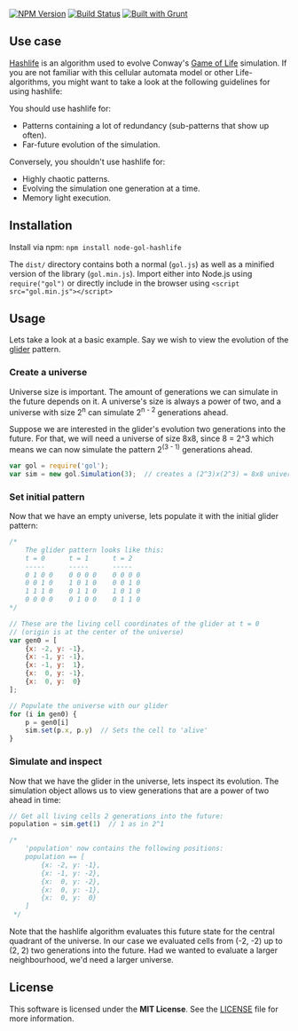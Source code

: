 [![NPM Version](https://badge.fury.io/js/node-gol-hashlife.png)](https://npmjs.org/package/node-gol-hashlife)
[![Build Status](https://travis-ci.org/rharel/node-gol-hashlife.svg)](https://travis-ci.org/rharel/node-gol-hashlife)
[![Built with Grunt](https://cdn.gruntjs.com/builtwith.png)](http://gruntjs.com)

## Use case

[Hashlife](https://en.wikipedia.org/wiki/Hashlife) is an algorithm used to evolve Conway's [Game of Life](https://en.wikipedia.org/wiki/Conway%27s_Game_of_Life) simulation. If you are not familiar with this cellular automata model or other Life-algorithms, you might want to take a look at the following guidelines for using hashlife:

You should use hashlife for:
  - Patterns containing a lot of redundancy (sub-patterns that show up often).
  - Far-future evolution of the simulation.

Conversely, you shouldn't use hashlife for:
  - Highly chaotic patterns.
  - Evolving the simulation one generation at a time.
  - Memory light execution.

## Installation

Install via npm: `npm install node-gol-hashlife`

The `dist/` directory contains both a normal (`gol.js`) as well as a minified version of the library (`gol.min.js`).
Import either into Node.js using `require("gol")` or directly include in the browser using `<script src="gol.min.js"></script>`

## Usage

Lets take a look at a basic example. Say we wish to view the evolution of the [glider](https://en.wikipedia.org/wiki/Glider_%28Conway%27s_Life%29) pattern.

### Create a universe
Universe size is important. The amount of generations we can simulate in the future depends on it. A universe's size is always a power of two, and a universe with size 2<sup>n</sup> can simulate 2<sup>n - 2</sup> generations ahead.

Suppose we are interested in the glider's evolution two generations into the future. For that, we will need a universe of size 8x8, since 8 = 2^3 which means we can now simulate the pattern 2<sup>(3 - 1)</sup> generations ahead.

```javascript
var gol = require('gol');
var sim = new gol.Simulation(3);  // creates a (2^3)x(2^3) = 8x8 universe
```

### Set initial pattern
Now that we have an empty universe, lets populate it with the initial glider pattern:
```javascript
/*
    The glider pattern looks like this:
    t = 0      t = 1      t = 2
    -----      -----      -----
    0 1 0 0    0 0 0 0    0 0 0 0
    0 0 1 0    1 0 1 0    0 0 1 0
    1 1 1 0    0 1 1 0    1 0 1 0
    0 0 0 0    0 1 0 0    0 1 1 0
*/

// These are the living cell coordinates of the glider at t = 0
// (origin is at the center of the universe)
var gen0 = [
    {x: -2, y: -1},
    {x: -1, y: -1},
    {x: -1, y:  1},
    {x:  0, y: -1},
    {x:  0, y:  0}
];

// Populate the universe with our glider
for (i in gen0) {
    p = gen0[i]
    sim.set(p.x, p.y)  // Sets the cell to 'alive'
}
```

### Simulate and inspect
Now that we have the glider in the universe, lets inspect its evolution. The simulation object allows us to view generations that are a power of two ahead in time:
```javascript
// Get all living cells 2 generations into the future:
population = sim.get(1)  // 1 as in 2^1

/* 
	'population' now contains the following positions:
    population == [
        {x: -2, y: -1},
        {x: -1, y: -2},
        {x:  0, y: -2},
        {x:  0, y: -1},
        {x:  0, y:  0}
    ]
 */
```
Note that the hashlife algorithm evaluates this future state for the central quadrant of the universe. In our case we evaluated cells from (-2, -2) up to (2, 2) two generations into the future. Had we wanted to evaluate a larger neighbourhood, we'd need a larger universe.
## License

This software is licensed under the **MIT License**. See the [LICENSE](LICENSE.txt) file for more information.
